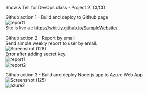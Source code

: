 Show & Tell for DevOps class - Project 2: CI/CD     <br/>

Github action 1 - Build and deploy to Github page     <br/>
![report1](https://user-images.githubusercontent.com/104336964/192406320-9004165b-ad18-4b1c-aabc-f194b1a1aa0e.png)     <br/>
Site is live at: https://whiitly.github.io/SampleWebsite/     <br/>


Github action 2 - Report by email    <br/>
Send simple weekly report to user by email.     <br/>
![Screenshot (128)](https://user-images.githubusercontent.com/104336964/192408349-d8b5cd3f-e691-44cd-9a8e-74f3c637e7c3.png)     <br/>
Error after adding secret key.     <br/>
![report1](https://user-images.githubusercontent.com/104336964/192406347-b5816097-8fd6-4a3d-af37-6b978f40c6ec.png)     <br/>
![report2](https://user-images.githubusercontent.com/104336964/192406353-c742424c-9a7c-43a8-9697-820ce978eb67.png)     <br/>


Github action 3 - Build and deploy Node.js app to Azure Web App     <br/>
![Screenshot (125)](https://user-images.githubusercontent.com/104336964/192406399-5749f39c-c887-4f10-8bbc-5800f798b111.png)     <br/>
![azure2](https://user-images.githubusercontent.com/104336964/192406380-7cdc4300-9bd4-47cb-8cdb-7f04a93afd8c.png)     <br/>
